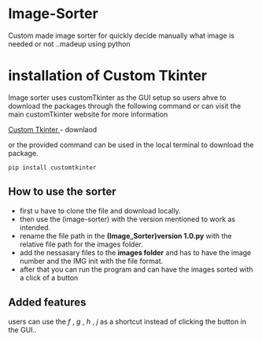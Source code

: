 # Image-Sorter
Custom made image sorter for quickly decide manually what image is needed or not ..madeup using python


# installation of Custom Tkinter 

Image sorter uses customTkinter as the GUI setup so users ahve to download the packages through 
the following command or can visit the main customTkinter website for more information 

[Custom Tkinter ](https://pypi.org/project/customtkinter/0.3/) - downlaod

or the provided command can be used in the local terminal to download the package.

` pip install customtkinter `

## How to use the sorter 

 - first u have to clone the file and download locally. 
 - then use the (image-sorter) with the version mentioned to work as intended.
 - rename the file path in the __(Image_Sorter)version 1.0.py__ with the relative file path for the images folder.
 - add the nessasary files to the __images folder__  and has to have the image number and the IMG init with the file format.
 - after that you can run the program and can have the images sorted with a click of a button 

## Added features 

users can use the *f* , *g* , *h* , *j*  as a shortcut instead of clicking the button in the GUI..